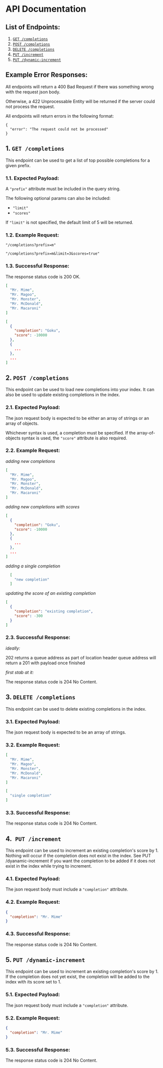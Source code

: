 # API Documentation

## List of Endpoints:

  1. [`GET /completions`](#1-get-completions)
  2. [`POST /completions`](#2-post-completions)
  3. [`DELETE /completions`](#3-delete-completions)
  4. [`PUT /increment`](#4-put-increment)
  5. [`PUT /dynamic-increment`](#5-put-dynamic-increment)

## Example Error Responses:

All endpoints will return a 400 Bad Request if there was
something wrong with the request json body.

Otherwise, a 422 Unprocessable Entity will be returned if
the server could not process the request.

All endpoints will return errors in the following format:

```
{
  "error": "The request could not be processed"
}
```

## 1. `GET /completions`

This endpoint can be used to get a list
of top possible completions for a given prefix.

### 1.1. Expected Payload:

A `"prefix"` attribute must be included in the query string.

The following optional params can also be included:

- `"limit"`
- `"scores"`

If `"limit"` is not specified, the default limit of
5 will be returned.

### 1.2. Example Request:

```
"/completions?prefix=m"
```

```
"/completions?prefix=m&limit=3&scores=true"
```

### 1.3. Successful Response:

The response status code is 200 OK.

```json
[
  "Mr. Mime",
  "Mr. Magoo",
  "Mr. Monster",
  "Mr. McDonald",
  "Mr. Macaroni"
]
```

```json
[
  {
    "completion": "Goku",
    "score": -10000
  },
  {
    ...
  },
  ...
]
```

## 2. `POST /completions`

This endpoint can be used to load
new completions into your index. It can also be used
to update existing completions in the index.

### 2.1. Expected Payload:

The json request body is expected to be either an
array of strings or an array of objects.

Whichever syntax is used, a completion must be specified.
If the array-of-objects syntax is used, the `"score"`
attribute is also required.

### 2.2. Example Request:

*adding new completions*

```json
[
  "Mr. Mime",
  "Mr. Magoo",
  "Mr. Monster",
  "Mr. McDonald",
  "Mr. Macaroni"
]
```

*adding new completions with scores*

```json
[
  {
    "completion": "Goku",
    "score": -10000
  },
  {
    ...
  },
  ...
]
```

*adding a single completion*

```json
  [
    "new completion"
  ]
```

*updating the score of an existing completion*

```json
[
  {
    "completion": "existing completion",
    "score": -300
  }
]
```

### 2.3. Successful Response:

*ideally:*

202 returns a queue address as part of location header
queue address will return a 201 with payload once finished

*first stab at it:*

The response status code is 204 No Content.

## 3. `DELETE /completions`

This endpoint can be used to delete
existing completions in the index.

### 3.1. Expected Payload:

The json request body is expected to be an array of
strings.

### 3.2. Example Request:

```json
[
  "Mr. Mime",
  "Mr. Magoo",
  "Mr. Monster",
  "Mr. McDonald",
  "Mr. Macaroni"
]
```

```json
[
  "single completion"
]
```

### 3.3. Successful Response:

The response status code is 204 No Content.

## 4.` PUT /increment`

This endpoint can be used to increment
an existing completion's score by 1. Nothing will occur
if the completion does not exist in the index. See
PUT /dyanamic-increment if you want the completion to be added
if it does not exist in the index while trying to increment.

### 4.1. Expected Payload:

The json request body must include a `"completion"`
attribute.

### 4.2. Example Request:

```json
{
  "completion": "Mr. Mime"
}
```

### 4.3. Successful Response:

The response status code is 204 No Content.

## 5. `PUT /dynamic-increment`

This endpoint can be used to increment
an existing completion's score by 1. If the completion
does not yet exist, the completion will be added to the
index with its score set to 1.

### 5.1. Expected Payload:

The json request body must include a `"completion"`
attribute.

### 5.2. Example Request:

```json
{
  "completion": "Mr. Mime"
}
```

### 5.3. Successful Response:

The response status code is 204 No Content.
